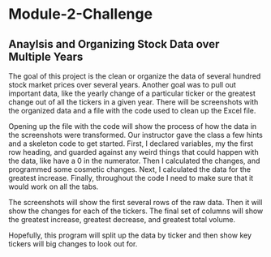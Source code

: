 # Module-2-Challenge
## Anaylsis and Organizing Stock Data over Multiple Years

The goal of this project is the clean or organize the data of several hundred stock market prices over several years. Another goal was to pull out important data, like the yearly change of a particular ticker or the greatest change out of all the tickers in a given year. There will be screenshots with the organized data and a file with the code used to clean up the Excel file. 

Opening up the file with the code will show the process of how the data in the screenshots were transformed. Our instructor gave the class a few hints and a skeleton code to get started. First, I declared variables, my the first row heading, and guarded against any weird things that could happen with the data, like have a 0 in the numerator. Then I calculated the changes, and programmed some cosmetic changes. Next, I calculated the data for the greatest increase. Finally, throughout the code I need to make sure that it would work on all the tabs. 

The screenshots will show the first several rows of the raw data. Then it will show the changes for each of the tickers. The final set of columns will show the greatest increase, greatest decrease, and greatest total volume. 

Hopefully, this program will split up the data by ticker and then show key tickers will big changes to look out for. 
